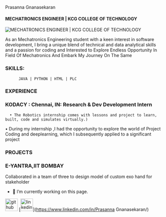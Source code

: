  Prasanna Gnanasekaran  
#### MECHATRONICS ENGINEER | KCG COLLEGE OF TECHNOLOGY 
![MECHATRONICS ENGINEER | KCG COLLEGE OF TECHNOLOGY ](https://images.app.goo.gl/RePFGfsUmrxHye8e6)

As an Mechatronics Engineering student with a keen interest in software development, I bring a unique blend of technical and data analytical skills and a passion for coding and Interested to Explore Endless Opportunity In Field Of Mechatronics And Embark My Journey On The Same

### SKILLS: 
          JAVA | PYTHON | HTML | PLC
### EXPERIENCE
 ### KODACY : Chennai, IN: Research & Dev Development Intern

      • The Robotics internship comes with lessons and project to learn, built, code and simulates virtually.)
• During my internship ,I had the opportunity to explore the world of Project Coding and deeplearning, which I
subsequently applied to a significant project
### PROJECTS
### E-YANTRA,IIT BOMBAY
Collaborated in a team of three to design model of custom exo hand for stakeholder
<a href="https://youtu.be/daW5yb4vq5Y?si=0b-2NQOOamxm-r95"
alt="IMAGE ALT TEXT HERE" width="240" height="180" border="10" /></a>

- 🔭 I’m currently working on this page. 


[<img src='https://cdn.jsdelivr.net/npm/simple-icons@3.0.1/icons/github.svg' alt='github' height='40'>](https://github.com/PrasannaGnanasekaran )  [<img src='https://cdn.jsdelivr.net/npm/simple-icons@3.0.1/icons/linkedin.svg' alt='linkedin' height='40'>](https://www.linkedin.com/in/Prasanna Gnanasekaran/)  

